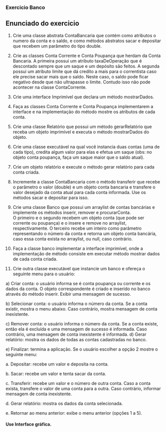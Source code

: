 ### Exercicio Banco

## Enunciado do exercicio
 
1.	Crie uma classe abstrata ContaBancaria que contém como atributos o numero da conta e o saldo, e como métodos abstratos sacar e depositar que recebem um parâmetro do tipo double. 


2.	Crie as classes Conta Corrente e Conta Poupança que herdam da Conta Bancaria. A  primeira possui um atributo taxaDeOperação que é descontado sempre que um saque e um depósito são feitos. 
A segunda possui um atributo limite que dá credito a mais para o correntista caso ele precise sacar mais que o saldo. Neste caso, o saldo pode ficar negativo desde que não ultrapasse o limite. Contudo isso não pode acontecer na classe ContaCorrente. 
3.	Crie uma interface Imprimível que declara um método mostrarDados. 
4.	Faça as classes Conta Corrente e Conta Poupança implementarem a interface e na implementação do método mostre os atributos de cada conta. 
5.	Crie uma classe Relatório que possui um método gerarRelatório que receba um objeto imprimível e executa o método mostrarDados do objeto. 
6.	Crie uma classe executável na qual você instancia duas contas (uma de cada tipo), credita algum valor para elas e efetua um saque (obs: no objeto conta poupança, faça um saque maior que o saldo atual). 
7.	Crie um objeto relatório e execute o método gerar relatório para cada conta criada. 
8.	Incremente a classe ContaBancaria com o método transferir que recebe o parâmetro o valor (double) e um objeto conta bancaria e transfere o valor desejado da conta atual para cada conta informada. Use os métodos sacar e depositar para isso. 
9.	Crie uma classe Banco que possui um arraylist de contas bancárias e implemente os métodos inserir, remover e procurarConta.  
O primeiro e o segundo recebem um objeto conta (que pode ser corrente ou poupança) e o insere e remove no arraylist, respectivamente. O terceiro recebe um inteiro como parâmetro representando o número da conta e retorna um objeto conta bancária, caso essa conta exista no arraylist, ou null, caso contrário. 
10.	Faça a classe banco implementar a interface imprimível, onde a implementação de método consiste em executar método mostrar dados de cada conta criada. 
11.	Crie outra classe executável que instancie um banco e ofereça o seguinte menu para o usuário:  

a)	Criar conta: o usuário informa se é conta poupança ou corrente e os dados da conta. O objeto correspondente é criado e inserido no banco através do método inserir. Exibir uma mensagem de sucesso. 
 
b)	Selecionar conta: o usuário informa o número da conta. Se a conta existir, mostra o menu abaixo. Caso contrário, mostra mensagem de conta inexistente.  

c)	Remover conta: o usuário informa o número da conta. Se a conta existe, então  ela é excluída e uma mensagem de sucesso é informada. Caso contrário, uma  mensagem de conta inexistente é informada. 
d)	Gerar relatório: mostra os dados de todas as contas cadastradas no banco. 

e)	Finalizar: termina a aplicação. Se o usuário escolher a opção 2 mostre o seguinte menu: 
 
a.	Depositar: recebe um valor e deposita na conta.  

b.	Sacar: recebe um valor e tenta sacar da conta. 

c.	Transferir: recebe um valor e o número de outra conta. Caso a conta exista,  transfere o valor de uma conta para a outra. Caso contrário, informar mensagem de  conta inexistente. 

d.	Gerar relatório: mostra os dados da conta selecionada. 

e.	Retornar ao menu anterior: exibe o menu anterior (opções 1 a 5).  
 
#### Use Interface gráfica. 

